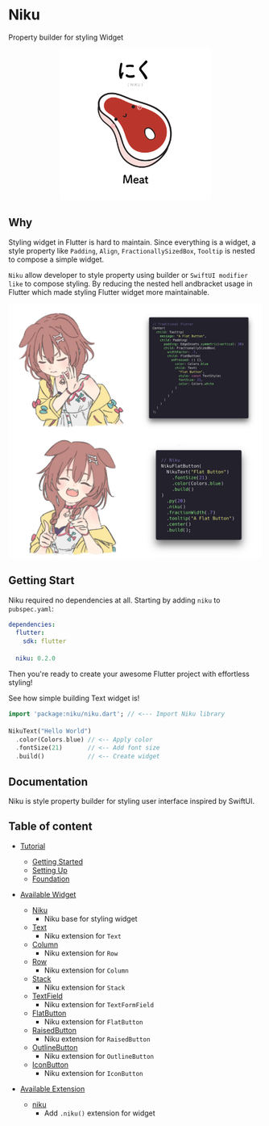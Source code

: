 # Niku
Property builder for styling Widget

<p align="center">
  <img src="https://raw.githubusercontent.com/saltyaom/niku/main/doc/images/niku.png" alt="Niku" width="300" />
</p>

## Why
Styling widget in Flutter is hard to maintain. 
Since everything is a widget, a style property like `Padding`, `Align`, `FractionallySizedBox`, `Tooltip` is nested to compose a simple widget.

`Niku` allow developer to style property using builder or `SwiftUI modifier like` to compose styling.
By reducing the nested hell andbracket usage in Flutter which made styling Flutter widget more maintainable.

<p align="center">
  <img src="https://raw.githubusercontent.com/saltyaom/niku/main/doc/images/korone-drake-format.jpg" alt="Comparison" />
</p>

## Getting Start
Niku required no dependencies at all.
Starting by adding `niku` to `pubspec.yaml`:
```yaml
dependencies:
  flutter:
    sdk: flutter

  niku: 0.2.0
```

Then you're ready to create your awesome Flutter project with effortless styling!

See how simple building Text widget is!
```dart
import 'package:niku/niku.dart'; // <--- Import Niku library

NikuText("Hello World")
  .color(Colors.blue) // <-- Apply color
  .fontSize(21)       // <-- Add font size
  .build()            // <-- Create widget
```
## Documentation
Niku is style property builder for styling user interface inspired by SwiftUI.

## Table of content
- [Tutorial](https://github.com/saltyaom/niku/blob/main/doc/tutorial/README.md)
  - [Getting Started](https://github.com/saltyaom/niku/blob/main/doc/tutorial/getting-started.md)
  - [Setting Up](https://github.com/saltyaom/niku/blob/main/doc/tutorial/setting-up.md)
  - [Foundation](https://github.com/saltyaom/niku/blob/main/doc/tutorial/foundation.md)
- [Available Widget](https://github.com/saltyaom/niku/blob/main/doc/widget/README.md)
  - [Niku](https://github.com/saltyaom/niku/blob/main/doc/widget/base.md)
    - Niku base for styling widget
  - [Text](https://github.com/saltyaom/niku/blob/main/doc/widget/text.md)
    - Niku extension for `Text`
  - [Column](https://github.com/saltyaom/niku/blob/main/doc/widget/column.md)
    - Niku extension for `Row`
  - [Row](https://github.com/saltyaom/niku/blob/main/doc/widget/row.md)
    - Niku extension for `Column`
  - [Stack](https://github.com/saltyaom/niku/blob/main/doc/widget/stack.md)
    - Niku extension for `Stack`  
  - [TextField](https://github.com/saltyaom/niku/blob/main/doc/widget/textfield.md)
    - Niku extension for `TextFormField`
  - [FlatButton](https://github.com/saltyaom/niku/blob/main/doc/widget/flatButton.md)
    - Niku extension for `FlatButton`
  - [RaisedButton](https://github.com/saltyaom/niku/blob/main/doc/widget/raisedButton.md)
    - Niku extension for `RaisedButton`
  - [OutlineButton](https://github.com/saltyaom/niku/blob/main/doc/widget/outlineButton.md)
    - Niku extension for `OutlineButton`
  - [IconButton](https://github.com/saltyaom/niku/blob/main/doc/widget/iconButton.md)
    - Niku extension for `IconButton`

- [Available Extension](https://github.com/saltyaom/niku/blob/main/doc/extension/README.md)
  - [niku](https://github.com/saltyaom/niku/blob/main/doc/extension/niku.md)
    - Add `.niku()` extension for widget
   